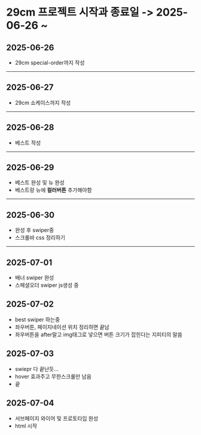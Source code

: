 # 29cm 프로젝트 시작과 종료일 -> 2025-06-26 ~ 
## 2025-06-26
* 29cm special-order까지 작성
----
## 2025-06-27
* 29cm 쇼케이스까지 작성
----
## 2025-06-28
* 베스트 작성
----
## 2025-06-29
* 베스트 완성 및 뉴 완성
* 베스트랑 뉴에 **컬러버튼** 추가해야함
----
## 2025-06-30
* 완성 후 swiper중
* 스크롤바 css 정리하기
----
## 2025-07-01
* 배너 swiper 완성
* 스페셜오더 swiper js생성 중

## 2025-07-02
* best swiper 하는중
* 좌우버튼, 페이지네이션 위치 정리하면 끝남
* 좌우버튼을 after말고 img태그로 넣으면 버튼 크기가 잡힌다는 지피티의 말씀

## 2025-07-03
* swiepr 다 끝난듯...
* hover 효과주고 무한스크롤만 남음
* 끝 

## 2025-07-04
* 서브페이지 와이어 및 프로토타입 완성
* html 시작